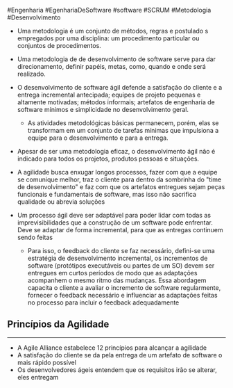 #Engenharia #EgenhariaDeSoftware #software #SCRUM #Metodologia #Desenvolvimento 


- Uma metodologia é um conjunto de métodos, regras e postulado s empregados por uma disciplina: um procedimento particular ou conjuntos de procedimentos.

- Uma metodologia de de desenvolvimento de software serve para dar direcionamento, definir papéis, metas, como, quando e onde será realizado.

- O desenvolvimento de software ágil defende a satisfação do cliente e a entrega incremental antecipada; equipes de projeto pequenas e altamente motivadas; métodos informais; artefatos de engenharia de software mínimos e simplicidade no desenvolvimento geral.
	- As atividades metodológicas básicas permanecem, porém, elas se transformam em um conjunto de tarefas mínimas que impulsiona a equipe para o desenvolvimento e para a entrega.
- Apesar de ser uma metodologia eficaz, o desenvolvimento ágil não é indicado para todos os projetos, produtos pessoas e situações.
- A agilidade busca enxugar longos processos, fazer com que a equipe se comunique melhor, traz o cliente para dentro da sombrinha do "time de desenvolvimento" e faz com que os artefatos entregues sejam peças funcionais e fundamentais de software, mas isso não sacrifica qualidade ou abrevia soluções
- Um processo ágil deve ser adaptável para poder lidar com todas as imprevisibilidades que a construção de um software pode enfrentar. Deve se adaptar de forma incremental, para que as entregas continuem sendo feitas
	- Para isso, o feedback do cliente se faz necessário, defini-se uma estratégia de desenvolvimento incremental, os incrementos de software (protótipos executáveis ou partes de um SO) devem ser entregues em curtos períodos de modo que as adaptações acompanhem o mesmo ritmo das mudanças. Essa abordagem capacita o cliente a avaliar o incremento de software regularmente, fornecer o feedback necessário e influenciar as adaptações feitas no processo para incluir o feedback adequadamente

## Princípios da Agilidade
---
- A Agile Alliance estabelece 12 princípios para alcançar a agilidade
- A satisfação do cliente se da pela entrega de um artefato de software o mais rápido possível
- Os desenvolvedores ágeis entendem que os requisitos irão se alterar, eles entregam